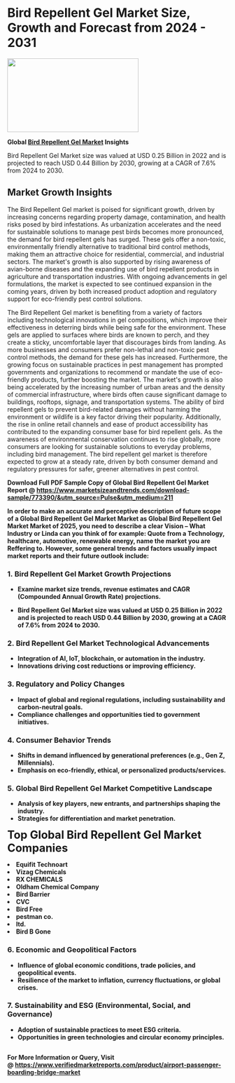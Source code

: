 <H1>Bird Repellent Gel Market Size, Growth and Forecast from 2024 - 2031</H1><img class="aligncenter size-medium wp-image-584254" src="https://thirdeyenews.in/wp-content/uploads/2024/09/Global-Market-Research-300x168.jpeg" alt="" width="300" height="168" /><p><strong>Global&nbsp;<a href="https://www.marketsizeandtrends.com/download-sample/773390/&amp;utm_source=Pulse&amp;utm_medium=211">Bird Repellent Gel Market</a> Insights</strong></p><p>Bird Repellent Gel Market size was valued at USD 0.25 Billion in 2022 and is projected to reach USD 0.44 Billion by 2030, growing at a CAGR of 7.6% from 2024 to 2030.</p><p><h2>Market Growth Insights</h2> <p>The Bird Repellent Gel market is poised for significant growth, driven by increasing concerns regarding property damage, contamination, and health risks posed by bird infestations. As urbanization accelerates and the need for sustainable solutions to manage pest birds becomes more pronounced, the demand for bird repellent gels has surged. These gels offer a non-toxic, environmentally friendly alternative to traditional bird control methods, making them an attractive choice for residential, commercial, and industrial sectors. The market's growth is also supported by rising awareness of avian-borne diseases and the expanding use of bird repellent products in agriculture and transportation industries. With ongoing advancements in gel formulations, the market is expected to see continued expansion in the coming years, driven by both increased product adoption and regulatory support for eco-friendly pest control solutions.</p> <p><strong></strong></p> <p>The Bird Repellent Gel market is benefiting from a variety of factors including technological innovations in gel compositions, which improve their effectiveness in deterring birds while being safe for the environment. These gels are applied to surfaces where birds are known to perch, and they create a sticky, uncomfortable layer that discourages birds from landing. As more businesses and consumers prefer non-lethal and non-toxic pest control methods, the demand for these gels has increased. Furthermore, the growing focus on sustainable practices in pest management has prompted governments and organizations to recommend or mandate the use of eco-friendly products, further boosting the market. The market's growth is also being accelerated by the increasing number of urban areas and the density of commercial infrastructure, where birds often cause significant damage to buildings, rooftops, signage, and transportation systems. The ability of bird repellent gels to prevent bird-related damages without harming the environment or wildlife is a key factor driving their popularity. Additionally, the rise in online retail channels and ease of product accessibility has contributed to the expanding consumer base for bird repellent gels. As the awareness of environmental conservation continues to rise globally, more consumers are looking for sustainable solutions to everyday problems, including bird management. The bird repellent gel market is therefore expected to grow at a steady rate, driven by both consumer demand and regulatory pressures for safer, greener alternatives in pest control. <p><strong></p><p><span class=""><strong>Download Full PDF Sample Copy of Global Bird Repellent Gel Market Report</strong> @ <a href="https://www.marketsizeandtrends.com/download-sample/773390/&amp;utm_source=Pulse&amp;utm_medium=211" target="_blank">https://www.marketsizeandtrends.com/download-sample/773390/&amp;utm_source=Pulse&amp;utm_medium=211</a></span></p><p>In order to make an accurate and perceptive description of future scope of a Global&nbsp;Bird Repellent Gel Market Market as Global&nbsp;Bird Repellent Gel Market Market of 2025, you need to describe a clear Vision &ndash; What Industry or Linda can you think of for example: Quote from a Technology, healthcare, automotive, renewable energy, name the market you are Reffering to. However, some general trends and factors usually impact market reports and their future outlook include:</p><h3>1.&nbsp;<strong>Bird Repellent Gel Market Growth Projections</strong></h3><ul><li>Examine market size trends, revenue estimates and CAGR (Compounded Annual Growth Rate) projections.</li><li><p>Bird Repellent Gel Market size was valued at USD 0.25 Billion in 2022 and is projected to reach USD 0.44 Billion by 2030, growing at a CAGR of 7.6% from 2024 to 2030.</p></li></ul><h3>2.&nbsp;<strong>Bird Repellent Gel Market Technological Advancements</strong></h3><ul><li>Integration of AI, IoT, blockchain, or automation in the industry.</li><li>Innovations driving cost reductions or improving efficiency.</li></ul><h3>3.&nbsp;<strong>Regulatory and Policy Changes</strong></h3><ul><li>Impact of global and regional regulations, including sustainability and carbon-neutral goals.</li><li>Compliance challenges and opportunities tied to government initiatives.</li></ul><h3>4.&nbsp;<strong>Consumer Behavior Trends</strong></h3><ul><li>Shifts in demand influenced by generational preferences (e.g., Gen Z, Millennials).</li><li>Emphasis on eco-friendly, ethical, or personalized products/services.</li></ul><h3>5.&nbsp;<strong>Global Bird Repellent Gel Market Competitive Landscape</strong></h3><ul><li>Analysis of key players, new entrants, and partnerships shaping the industry.</li><li>Strategies for differentiation and market penetration.</li></ul><p data-pm-slice="1 1 []"><span style="color: inherit; font-family: inherit; font-size: 25px;">Top Global Bird Repellent Gel Market Companies</span></p><div class="" data-test-id=""><p><li>Equifit Technoart</li><li> Vizag Chemicals</li><li> RX CHEMICALS</li><li> Oldham Chemical Company</li><li> Bird Barrier</li><li> CVC</li><li> Bird Free</li><li> pestman co.</li><li> ltd.</li><li> Bird B Gone</li></p></div><h3>6.&nbsp;<strong>Economic and Geopolitical Factors</strong></h3><ul><li>Influence of global economic conditions, trade policies, and geopolitical events.</li><li>Resilience of the market to inflation, currency fluctuations, or global crises.</li></ul><h3>7.&nbsp;<strong>Sustainability and ESG (Environmental, Social, and Governance)</strong></h3><ul><li>Adoption of sustainable practices to meet ESG criteria.</li><li>Opportunities in green technologies and circular economy principles.</li></ul><h2><strong style="font-size: 14px;">For More Information or Query, Visit @&nbsp;</strong><a style="background-color: #ffffff; font-size: 14px;" href="https://www.marketsizeandtrends.com/report/bird-repellent-gel-market/" target="_blank">https://www.verifiedmarketreports.com/product/airport-passenger-boarding-bridge-market</a></h2>

